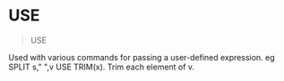 # USE

> USE

Used with various commands for passing a user-defined expression. eg SPLIT s," ",v USE TRIM(x). Trim each element of v.


